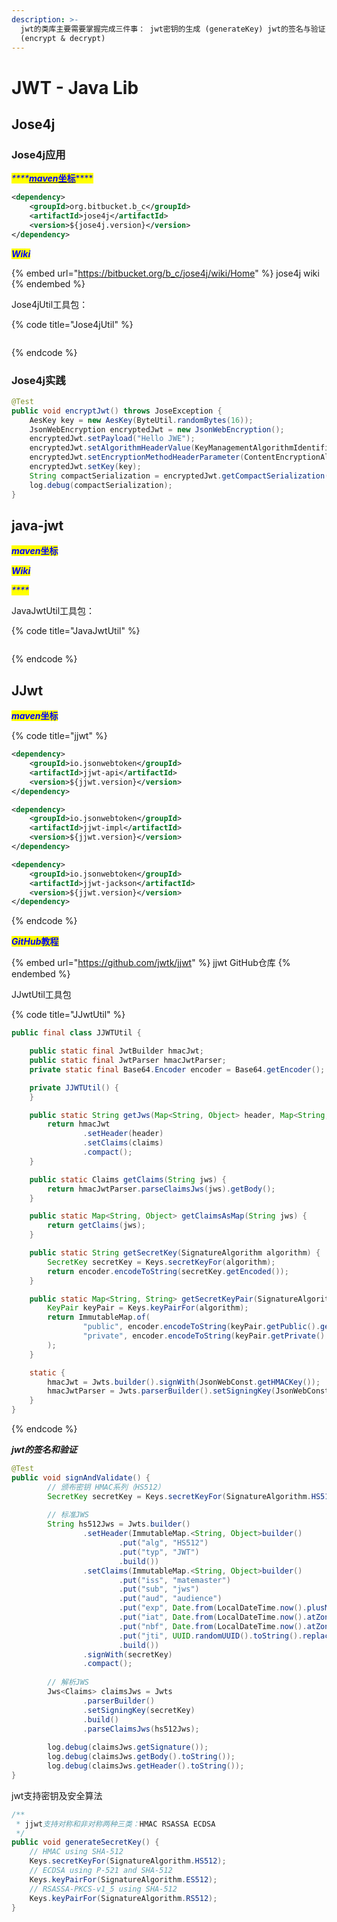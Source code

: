 ```yaml
---
description: >-
  jwt的类库主要需要掌握完成三件事： jwt密钥的生成 (generateKey) jwt的签名与验证 (sign & verify) jwt的加密与解密
  (encrypt & decrypt)
---
```


# JWT - Java Lib

## Jose4j

### Jose4j应用

_<mark style="color:blue;">****</mark>_[_<mark style="color:blue;">**maven**</mark>_<mark style="color:blue;">**坐标**</mark>](https://mvnrepository.com/artifact/org.bitbucket.b\_c/jose4j)<mark style="color:blue;">****</mark>

```xml
<dependency>
    <groupId>org.bitbucket.b_c</groupId>
    <artifactId>jose4j</artifactId>
    <version>${jose4j.version}</version>
</dependency>
```

_<mark style="color:blue;">**Wiki**</mark>_

{% embed url="https://bitbucket.org/b_c/jose4j/wiki/Home" %}
jose4j wiki
{% endembed %}

Jose4jUtil工具包：

{% code title="Jose4jUtil" %}
```java
```
{% endcode %}

### Jose4j实践

```java
@Test
public void encryptJwt() throws JoseException {
    AesKey key = new AesKey(ByteUtil.randomBytes(16));
    JsonWebEncryption encryptedJwt = new JsonWebEncryption();
    encryptedJwt.setPayload("Hello JWE");
    encryptedJwt.setAlgorithmHeaderValue(KeyManagementAlgorithmIdentifiers.A128KW);
    encryptedJwt.setEncryptionMethodHeaderParameter(ContentEncryptionAlgorithmIdentifiers.AES_128_CBC_HMAC_SHA_256);
    encryptedJwt.setKey(key);
    String compactSerialization = encryptedJwt.getCompactSerialization();
    log.debug(compactSerialization);
}
```

## java-jwt

_<mark style="color:blue;">**maven**</mark>_<mark style="color:blue;">**坐标**</mark>



_<mark style="color:blue;">**Wiki**</mark>_

_<mark style="color:blue;">****</mark>_

JavaJwtUtil工具包：

{% code title="JavaJwtUtil" %}
```java
```
{% endcode %}

## JJwt

_<mark style="color:blue;">**maven**</mark>_<mark style="color:blue;">**坐标**</mark>

{% code title="jjwt" %}
```xml
<dependency>
    <groupId>io.jsonwebtoken</groupId>
    <artifactId>jjwt-api</artifactId>
    <version>${jjwt.version}</version>
</dependency>

<dependency>
    <groupId>io.jsonwebtoken</groupId>
    <artifactId>jjwt-impl</artifactId>
    <version>${jjwt.version}</version>
</dependency>

<dependency>
    <groupId>io.jsonwebtoken</groupId>
    <artifactId>jjwt-jackson</artifactId>
    <version>${jjwt.version}</version>
</dependency>
```
{% endcode %}

_<mark style="color:blue;">**GitHub**</mark>_<mark style="color:blue;">**教程**</mark>

{% embed url="https://github.com/jwtk/jjwt" %}
jjwt GitHub仓库
{% endembed %}

JJwtUtil工具包

{% code title="JJwtUtil" %}
```java
public final class JJWTUtil {

    public static final JwtBuilder hmacJwt;
    public static final JwtParser hmacJwtParser;
    private static final Base64.Encoder encoder = Base64.getEncoder();

    private JJWTUtil() {
    }

    public static String getJws(Map<String, Object> header, Map<String, Object> claims) {
        return hmacJwt
                .setHeader(header)
                .setClaims(claims)
                .compact();
    }

    public static Claims getClaims(String jws) {
        return hmacJwtParser.parseClaimsJws(jws).getBody();
    }

    public static Map<String, Object> getClaimsAsMap(String jws) {
        return getClaims(jws);
    }

    public static String getSecretKey(SignatureAlgorithm algorithm) {
        SecretKey secretKey = Keys.secretKeyFor(algorithm);
        return encoder.encodeToString(secretKey.getEncoded());
    }

    public static Map<String, String> getSecretKeyPair(SignatureAlgorithm algorithm) {
        KeyPair keyPair = Keys.keyPairFor(algorithm);
        return ImmutableMap.of(
                "public", encoder.encodeToString(keyPair.getPublic().getEncoded()),
                "private", encoder.encodeToString(keyPair.getPrivate().getEncoded())
        );
    }

    static {
        hmacJwt = Jwts.builder().signWith(JsonWebConst.getHMACKey());
        hmacJwtParser = Jwts.parserBuilder().setSigningKey(JsonWebConst.getHMACKey()).build();
    }
}
```
{% endcode %}

_**jwt的签名和验证**_

```java
@Test
public void signAndValidate() {
        // 颁布密钥 HMAC系列（HS512）
        SecretKey secretKey = Keys.secretKeyFor(SignatureAlgorithm.HS512);
        
        // 标准JWS
        String hs512Jws = Jwts.builder()
                .setHeader(ImmutableMap.<String, Object>builder()
                        .put("alg", "HS512")
                        .put("typ", "JWT")
                        .build())
                .setClaims(ImmutableMap.<String, Object>builder()
                        .put("iss", "matemaster")
                        .put("sub", "jws")
                        .put("aud", "audience")
                        .put("exp", Date.from(LocalDateTime.now().plusMinutes(1).atZone(ZoneId.systemDefault()).toInstant()))
                        .put("iat", Date.from(LocalDateTime.now().atZone(ZoneId.systemDefault()).toInstant()))
                        .put("nbf", Date.from(LocalDateTime.now().atZone(ZoneId.systemDefault()).toInstant()))
                        .put("jti", UUID.randomUUID().toString().replace("-", ""))
                        .build())
                .signWith(secretKey)
                .compact();
        
        // 解析JWS
        Jws<Claims> claimsJws = Jwts
                .parserBuilder()
                .setSigningKey(secretKey)
                .build()
                .parseClaimsJws(hs512Jws);
        
        log.debug(claimsJws.getSignature());
        log.debug(claimsJws.getBody().toString());
        log.debug(claimsJws.getHeader().toString());
}
```

jwt支持密钥及安全算法

```java
/**
 * jjwt支持对称和非对称两种三类：HMAC RSASSA ECDSA
 */
public void generateSecretKey() {
    // HMAC using SHA-512
    Keys.secretKeyFor(SignatureAlgorithm.HS512);
    // ECDSA using P-521 and SHA-512
    Keys.keyPairFor(SignatureAlgorithm.ES512);
    // RSASSA-PKCS-v1_5 using SHA-512
    Keys.keyPairFor(SignatureAlgorithm.RS512);
}
```

